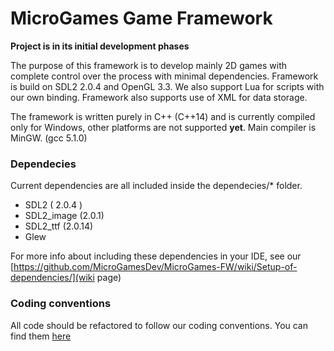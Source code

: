 # MicroGames Game Framework

**Project is in its initial development phases**

The purpose of this framework is to develop mainly 2D games with complete control over the process with minimal dependencies. Framework is build on SDL2 2.0.4 and OpenGL 3.3. We also support Lua for scripts with our own binding. Framework also supports use of XML for data storage.

The framework is written purely in C++ (C++14) and is currently compiled only for Windows, other platforms are not supported **yet**. Main compiler is MinGW. (gcc 5.1.0)

### Dependecies
Current dependencies are all included inside the dependecies/* folder.

* SDL2 ( 2.0.4 )
* SDL2_image (2.0.1)
* SDL2_ttf (2.0.14)
* Glew 

For more info about including these dependencies in your IDE, see our [https://github.com/MicroGamesDev/MicroGames-FW/wiki/Setup-of-dependencies/](wiki page)

### Coding conventions
All code should be refactored to follow our coding conventions. You can find them [here](https://github.com/MicroGamesDev/MicroGames-FW/wiki/Coding-Conventions)